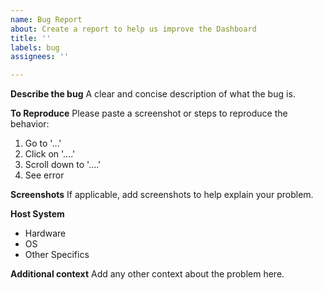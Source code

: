 ```yaml
---
name: Bug Report
about: Create a report to help us improve the Dashboard
title: ''
labels: bug
assignees: ''

---
```


**Describe the bug**
A clear and concise description of what the bug is.

**To Reproduce**
Please paste a screenshot or steps to reproduce the behavior:
1. Go to '...'
2. Click on '....'
3. Scroll down to '....'
4. See error

**Screenshots**
If applicable, add screenshots to help explain your problem.

**Host System**
 - Hardware
 - OS
 - Other Specifics

**Additional context**
Add any other context about the problem here.
